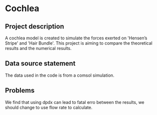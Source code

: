 # Cochlea
## Project description
A cochlea model is created to simulate the forces exerted on 'Hensen’s Stripe' and 'Hair Bundle'. This project is aiming to compare the theoretical results and the numerical results.
## Data source statement
The data used in the code is from a comsol simulation.

## Problems

We find that using dpdx can lead to fatal erro between the results, we should change to use flow rate to calculate.

